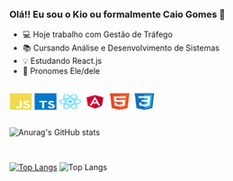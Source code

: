 ### Olá!! Eu sou o Kio ou formalmente Caio Gomes  👋

- 💻 Hoje trabalho com Gestão de Tráfego
- 📚 Cursando Análise e Desenvolvimento de Sistemas
- 💡 Estudando React.js
- 🧔 Pronomes Ele/dele

<div style="display: inline_block"><br>
  <img align="center" alt="Kio-Js" height="30" width="40" src="https://raw.githubusercontent.com/devicons/devicon/master/icons/javascript/javascript-plain.svg">
  <img align="center" alt="Kio-Ts" height="30" width="40" src="https://raw.githubusercontent.com/devicons/devicon/master/icons/typescript/typescript-plain.svg">
  <img align="center" alt="Kio-React" height="30" width="40" src="https://raw.githubusercontent.com/devicons/devicon/master/icons/react/react-original.svg">
  <img align="center" alt="Kio-Angular" height="30" width="40" src="https://raw.githubusercontent.com/devicons/devicon/master/icons/angular/angular-original.svg">
  <img align="center" alt="Kio-HTML" height="30" width="40" src="https://raw.githubusercontent.com/devicons/devicon/master/icons/html5/html5-original.svg">
  <img align="center" alt="Kio-CSS" height="30" width="40" src="https://raw.githubusercontent.com/devicons/devicon/master/icons/css3/css3-original.svg">
  
  
</div>
<br>





![Anurag's GitHub stats](https://github-readme-stats.vercel.app/api?username=kiosalvatore&show_icons=true&theme=dark)

<br>

[![Top Langs](https://github-readme-stats.vercel.app/api/top-langs/?username=anuraghazra&theme=dark)](https://github.com/anuraghazra/github-readme-stats)
![Top Langs](https://github-readme-stats.vercel.app/api/top-langs/?username=anuraghazra&layout=compact&theme=dark)
